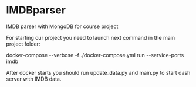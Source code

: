 # IMDBparser
IMDB parser with MongoDB for course project

For starting our project you need to launch next command in the main project folder:

docker-compose --verbose -f ./docker-compose.yml run --service-ports imdb

After docker starts you should run update_data.py and main.py to start dash server with IMDB data.